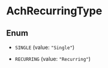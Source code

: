 
# AchRecurringType

## Enum


* `SINGLE` (value: `"Single"`)

* `RECURRING` (value: `"Recurring"`)




